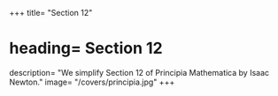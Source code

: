 +++
title= "Section 12"
# heading= Section 12
description= "We simplify Section 12 of  Principia Mathematica by Isaac Newton."
image= "/covers/principia.jpg"
+++
